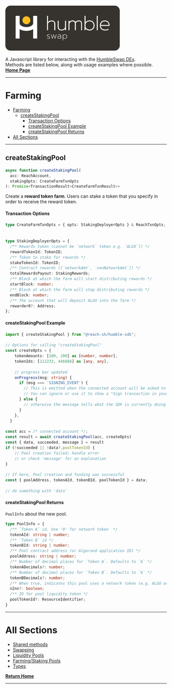 [![logo][logo]](./index.md)

A Javascript library for interacting with the [HumbleSwap DEx](https://app.humble.sh).\
Methods are listed below, along with usage examples where possible.\
[**Home Page**](./index.md)

---
# Farming 
- [Farming](#farming)
  - [createStakingPool](#createstakingpool)
      - [Transaction Options](#transaction-options)
      - [createStakingPool Example](#createstakingpool-example)
      - [createStakingPool Returns](#createstakingpool-returns)
- [All Sections](#all-sections)

---
## createStakingPool
```typescript
async function createStakingPool(
  acc: ReachAccount,
  stakingOpts: CreateFarmTxnOpts
): Promise<TransactionResult<CreateFarmTxnResult>>
```
Create a **reward token farm**. Users can stake a token that you specify in order to receive the reward token.  

#### Transaction Options
```typescript
type CreateFarmTxnOpts = { opts: StakingDeployerOpts } & ReachTxnOpts;


type StakingDeployerOpts = {
  /** Rewards token (cannot be `network` token e.g. `ALGO`]) */
  rewardTokenId: TokenID;
  /** Token to stake for rewards */
  stakeTokenId: TokenID;
  /** Contract rewards ([`networkAmt`, `nonNetworkAmt`]) */
  totalRewardsPayout: StakingRewards;
  /** Block at which the farm will start distributing rewards */
  startBlock: number;
  /** Block at which the farm will stop distributing rewards */
  endBlock: number;
  /** The account that will deposit ALGO into the farm */
  rewarder0?: Address;
};
```

#### createStakingPool Example
```typescript
import { createStakingPool } from "@reach-sh/humble-sdk";

// Options for calling "createStakingPool"
const createOpts = {
    tokenAmounts: [100, 200] as [number, number],
    tokenIds: [112233, 446688] as [any, any],

    // progress bar updated
    onProgress(msg: string) {
      if (msg === 'SIGNING_EVENT') {
        // This is emitted when the connected account will be asked to sign a transaction.
        // You can ignore or use it to show a "Sign transaction in your wallet" message
      } else {
        // otherwise the message tells what the SDK is currently doing for this transaction
      }
    },
  }

const acc = /* connected account */;
const result = await createStakingPool(acc, createOpts)
const { data, succeeded, message } = result
if (!succeeded || !data?.poolTokenId) {
    // Pool creation failed; handle error
    // or check 'message' for an explanation
}

// If here, Pool creation and funding was successful
const { poolAddress, tokenAId, tokenBId, poolTokenId } = data;

// do something with 'data'
```

#### createStakingPool Returns
`PoolInfo` about the new pool.
```typescript
type PoolInfo = {
  /** `Token A` id. Use '0' for network token  */
  tokenAId: string | number;
  /** `Token B` id */
  tokenBId: string | number;
  /** Pool contract address (or Algorand application ID) */
  poolAddress: string | number;
  /** Number of decimal places for `Token A`. Defaults to `6` */
  tokenADecimals?: number;
  /** Number of decimal places for `Token B`. Defaults to `6` */
  tokenBDecimals?: number;
  /** When true, indicates this pool uses a network token (e.g. ALGO or ETH) */
  n2nn?: boolean;
  /** ID for pool liquidity token */
  poolTokenId?: ResourceIdentifier;
}
```



---

# All Sections
- [Shared methods](./METHODS.md)
- [Swapping](./SWAPPING.md)
- [Liquidity Pools](./LIQUIDITY-POOLS.md)
- [Farming/Staking Pools](./FARMING.md)
- [Types](./FARMING.md)

[**Return Home**](./index.md)

---


[logo]: ./logo-white.svg